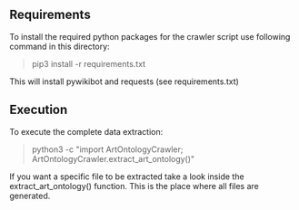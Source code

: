 ## Requirements

To install the required python packages for the crawler script use following command in this directory:
> pip3 install -r requirements.txt

This will install pywikibot and requests (see requirements.txt)

## Execution

To execute the complete data extraction:
> python3 -c "import ArtOntologyCrawler; ArtOntologyCrawler.extract_art_ontology()"

If you want a specific file to be extracted take a look inside the extract_art_ontology() function. This is the place where all files are generated.